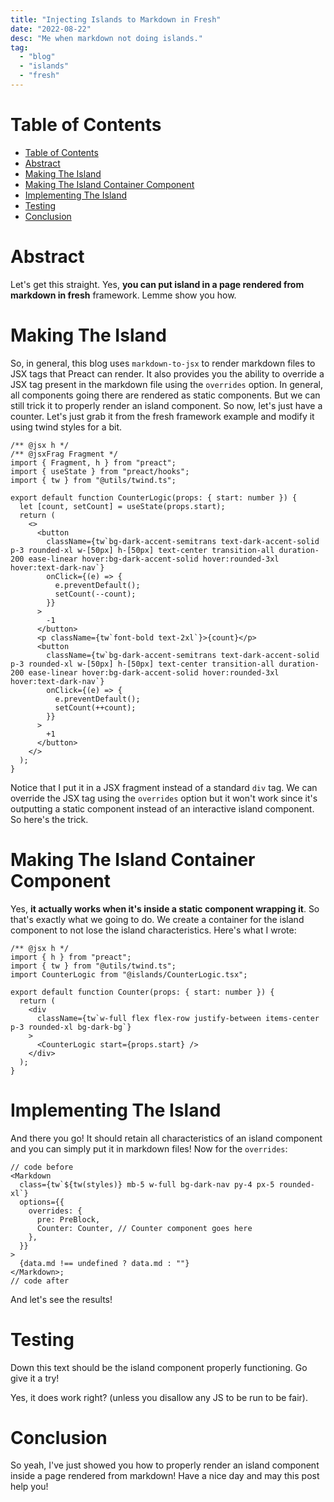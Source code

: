 ```yaml
---
title: "Injecting Islands to Markdown in Fresh"
date: "2022-08-22"
desc: "Me when markdown not doing islands."
tag:
  - "blog"
  - "islands"
  - "fresh"
---
```


# Table of Contents

- [Table of Contents](#table-of-contents)
- [Abstract](#abstract)
- [Making The Island](#making-the-island)
- [Making The Island Container Component](#making-the-island-container-component)
- [Implementing The Island](#implementing-the-island)
- [Testing](#testing)
- [Conclusion](#conclusion)

# Abstract

Let's get this straight. Yes, **you can put island in a page rendered from markdown in fresh** framework. Lemme show you how.

# Making The Island

So, in general, this blog uses `markdown-to-jsx` to render markdown files to JSX tags that Preact can render. It also provides you the ability to override a JSX tag present in the markdown file using the `overrides` option. In general, all components going there are rendered as static components. But we can still trick it to properly render an island component. So now, let's just have a counter. Let's just grab it from the fresh framework example and modify it using twind styles for a bit.

```tsx|islands/CounterLogic.tsx
/** @jsx h */
/** @jsxFrag Fragment */
import { Fragment, h } from "preact";
import { useState } from "preact/hooks";
import { tw } from "@utils/twind.ts";

export default function CounterLogic(props: { start: number }) {
  let [count, setCount] = useState(props.start);
  return (
    <>
      <button
        className={tw`bg-dark-accent-semitrans text-dark-accent-solid p-3 rounded-xl w-[50px] h-[50px] text-center transition-all duration-200 ease-linear hover:bg-dark-accent-solid hover:rounded-3xl hover:text-dark-nav`}
        onClick={(e) => {
          e.preventDefault();
          setCount(--count);
        }}
      >
        -1
      </button>
      <p className={tw`font-bold text-2xl`}>{count}</p>
      <button
        className={tw`bg-dark-accent-semitrans text-dark-accent-solid p-3 rounded-xl w-[50px] h-[50px] text-center transition-all duration-200 ease-linear hover:bg-dark-accent-solid hover:rounded-3xl hover:text-dark-nav`}
        onClick={(e) => {
          e.preventDefault();
          setCount(++count);
        }}
      >
        +1
      </button>
    </>
  );
}
```

Notice that I put it in a JSX fragment instead of a standard `div` tag. We can override the JSX tag using the `overrides` option but it won't work since it's outputting a static component instead of an interactive island component. So here's the trick.

# Making The Island Container Component

Yes, **it actually works when it's inside a static component wrapping it**. So that's exactly what we going to do. We create a container for the island component to not lose the island characteristics. Here's what I wrote:

```tsx|components/Counter.tsx
/** @jsx h */
import { h } from "preact";
import { tw } from "@utils/twind.ts";
import CounterLogic from "@islands/CounterLogic.tsx";

export default function Counter(props: { start: number }) {
  return (
    <div
      className={tw`w-full flex flex-row justify-between items-center p-3 rounded-xl bg-dark-bg`}
    >
      <CounterLogic start={props.start} />
    </div>
  );
}
```

# Implementing The Island

And there you go! It should retain all characteristics of an island component and you can simply put it in markdown files! Now for the `overrides`:

```tsx|routes/posts/[slug].tsx
// code before
<Markdown
  class={tw`${tw(styles)} mb-5 w-full bg-dark-nav py-4 px-5 rounded-xl`}
  options={{
    overrides: {
      pre: PreBlock,
      Counter: Counter, // Counter component goes here
    },
  }}
>
  {data.md !== undefined ? data.md : ""}
</Markdown>;
// code after
```

And let's see the results!

# Testing

Down this text should be the island component properly functioning. Go give it a try!

<Counter start="5" />

Yes, it does work right? (unless you disallow any JS to be run to be fair).

# Conclusion

So yeah, I've just showed you how to properly render an island component inside a page rendered from markdown! Have a nice day and may this post help you!
